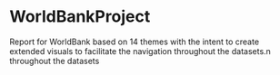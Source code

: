 # WorldBankProject
Report for WorldBank based on 14 themes with the intent to create extended visuals to facilitate the navigation throughout the datasets.n throughout the datasets
